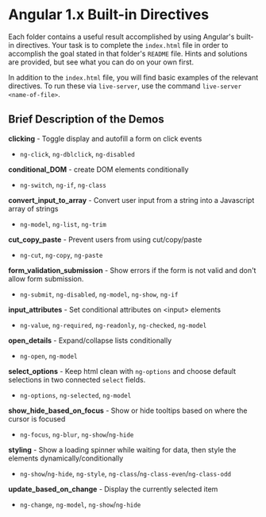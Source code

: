 # Angular 1.x Built-in Directives
Each folder contains a useful result accomplished by using Angular's built-in directives. Your task is to complete the `index.html` file in order to accomplish the goal stated in that folder's `README` file. Hints and solutions are provided, but see what you can do on your own first.

In addition to the `index.html` file, you will find basic examples of the relevant directives. To run these via `live-server`, use the command `live-server <name-of-file>`.

## Brief Description of the Demos
**clicking** - Toggle display and autofill a form on click events
- `ng-click`, `ng-dblclick`, `ng-disabled`

**conditional_DOM** - create DOM elements conditionally
- `ng-switch`, `ng-if`, `ng-class`

**convert_input_to_array** - Convert user input from a string into a Javascript array of strings
- `ng-model`, `ng-list`, `ng-trim`

**cut_copy_paste** - Prevent users from using cut/copy/paste
- `ng-cut`, `ng-copy`, `ng-paste`

**form_validation_submission** - Show errors if the form is not valid and don't allow form submission. 
- `ng-submit`, `ng-disabled`, `ng-model`, `ng-show`, `ng-if`

**input_attributes** - Set conditional attributes on \<input> elements
- `ng-value`, `ng-required`, `ng-readonly`, `ng-checked`, `ng-model`

**open_details** - Expand/collapse lists conditionally
- `ng-open`, `ng-model`

**select_options** - Keep html clean with `ng-options` and choose default selections in two connected `select` fields.
- `ng-options`, `ng-selected`, `ng-model`

**show_hide_based_on_focus** - Show or hide tooltips based on where the cursor is focused
- `ng-focus`, `ng-blur`, `ng-show`/`ng-hide`

**styling** - Show a loading spinner while waiting for data, then style the elements dynamically/conditionally
- `ng-show`/`ng-hide`, `ng-style`, `ng-class`/`ng-class-even`/`ng-class-odd`

**update_based_on_change** - Display the currently selected item
- `ng-change`, `ng-model`, `ng-show`/`ng-hide`
